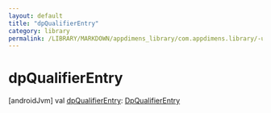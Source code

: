 ```yaml
---
layout: default
title: "dpQualifierEntry"
category: library
permalink: /LIBRARY/MARKDOWN/appdimens_library/com.appdimens.library/-ui-mode-qualifier-entry/dp-qualifier-entry.html
---
```


# dpQualifierEntry

[androidJvm]
val [dpQualifierEntry](dp-qualifier-entry.md): [DpQualifierEntry](../-dp-qualifier-entry/index.md)